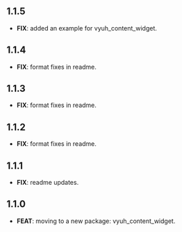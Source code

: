 ## 1.1.5

 - **FIX**: added an example for vyuh_content_widget.

## 1.1.4

 - **FIX**: format fixes in readme.

## 1.1.3

 - **FIX**: format fixes in readme.

## 1.1.2

 - **FIX**: format fixes in readme.

## 1.1.1

 - **FIX**: readme updates.

## 1.1.0

 - **FEAT**: moving to a new package: vyuh_content_widget.

